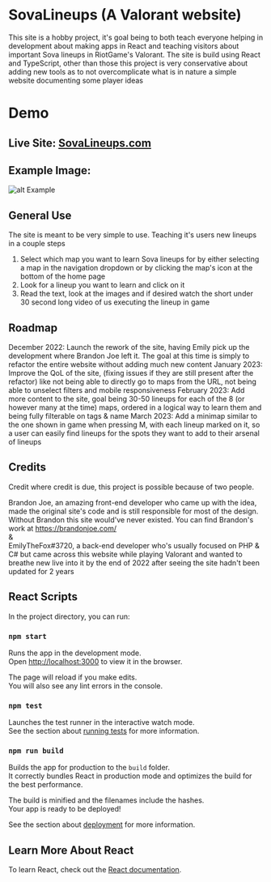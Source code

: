 # SovaLineups (A Valorant website)

This site is a hobby project, it's goal being to both teach everyone helping in development about making apps in React and teaching visitors about important Sova lineups in RiotGame's Valorant.
The site is build using React and TypeScript, other than those this project is very conservative about adding new tools as to not overcomplicate what is in nature a simple website documenting some player ideas

# Demo

## Live Site: [SovaLineups.com](https://sovalineups.com/)
## Example Image:
![alt Example](https://i.imgur.com/xODK6GU.png)

## General Use

The site is meant to be very simple to use. Teaching it's users new lineups in a couple steps
1. Select which map you want to learn Sova lineups for by either selecting a map in the navigation dropdown or by clicking the map's icon at the bottom of the home page
2. Look for a lineup you want to learn and click on it
3. Read the text, look at the images and if desired watch the short under 30 second long video of us executing the lineup in game

## Roadmap

December 2022: Launch the rework of the site, having Emily pick up the development where Brandon Joe left it. The goal at this time is simply to refactor the entire website without adding much new content
January 2023: Improve the QoL of the site, (fixing issues if they are still present after the refactor) like not being able to directly go to maps from the URL, not being able to unselect filters and mobile responsiveness
February 2023: Add more content to the site, goal being 30-50 lineups for each of the 8 (or however many at the time) maps, ordered in a logical way to learn them and being fully filterable on tags & name
March 2023: Add a minimap similar to the one shown in game when pressing M, with each lineup marked on it, so a user can easily find lineups for the spots they want to add to their arsenal of lineups

## Credits

Credit where credit is due, this project is possible because of two people.

Brandon Joe, an amazing front-end developer who came up with the idea, made the original site's code and is still responsible for most of the design. Without Brandon this site would've never existed. You can find Brandon's work at https://brandonjoe.com/  
&\
EmilyTheFox#3720, a back-end developer who's usually focused on PHP & C# but came across this website while playing Valorant and wanted to breathe new live into it by the end of 2022 after seeing the site hadn't been updated for 2 years

## React Scripts

In the project directory, you can run:

### `npm start`

Runs the app in the development mode.\
Open [http://localhost:3000](http://localhost:3000) to view it in the browser.

The page will reload if you make edits.\
You will also see any lint errors in the console.

### `npm test`

Launches the test runner in the interactive watch mode.\
See the section about [running tests](https://facebook.github.io/create-react-app/docs/running-tests) for more information.

### `npm run build`

Builds the app for production to the `build` folder.\
It correctly bundles React in production mode and optimizes the build for the best performance.

The build is minified and the filenames include the hashes.\
Your app is ready to be deployed!

See the section about [deployment](https://facebook.github.io/create-react-app/docs/deployment) for more information.

## Learn More About React

To learn React, check out the [React documentation](https://reactjs.org/).

